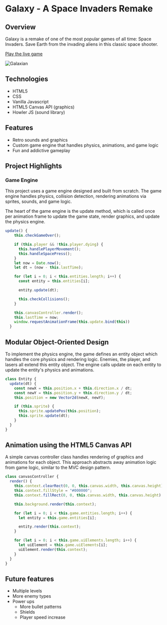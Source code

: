 # Galaxy - A Space Invaders Remake

## **Overview**

Galaxy is a remake of one of the most popular games of all time: Space Invaders. Save Earth from the invading aliens in this classic space shooter.

[Play the live game](http://josh-stroud.com/Galaxy/)

![Galaxian](https://github.com/joshstroud/Galaxy/blob/master/docs/playthrough.gif?raw=true "Galaxian Playthrough")

## **Technologies**

- HTML5
- CSS
- Vanilla Javascript
- HTML5 Canvas API (graphics)
- Howler JS (sound library)

## **Features**

- Retro sounds and graphics
- Custom game engine that handles physics, animations, and game logic
- Fun and addictive gameplay

## **Project Highlights**

### Game Engine

This project uses a game engine designed and built from scratch. The game engine handles physics, collision detection, rendering animations via sprites, sounds, and game logic.

The heart of the game engine is the update method, which is called once per animation frame to update the game state, render graphics, and update the physics engine.

```js
update() {
    this.checkGameOver();

    if (this.player && !this.player.dying) {
      this.handlePlayerMovement();
      this.handleSpacePress();
    }
    let now = Date.now();
    let dt = (now - this.lastTime);

    for (let i = 0; i < this.entities.length; i++) {
      const entity = this.entities[i];

      entity.update(dt);

      this.checkCollisions();
    }

    this.canvasController.render();
    this.lastTime = now;
    window.requestAnimationFrame(this.update.bind(this))
  }
```

## Modular Object-Oriented Design

To implement the physics engine, the game defines an entity object which handles the core physics and rendering logic. Enemies, the player, and lasers all extend this entity object. The engine calls update on each entity to update the entity's physics and animations.

```js
class Entity {
  update(dt) {
    const newX = this.position.x + this.direction.x / dt;
    const newY = this.position.y + this.direction.y / dt;
    this.position = new Vector2d(newX, newY);

    if (this.sprite) {
      this.sprite.updatePos(this.position);
      this.sprite.update(dt);
    }
  }
}
```

## Animation using the HTML5 Canvas API

A simple canvas controller class handles rendering of graphics and animations for each object. This approach abstracts away animation logic from game logic, similar to the MVC design pattern.

```js
class canvasController {
  render() {
    this.context.clearRect(0, 0, this.canvas.width, this.canvas.height);
    this.context.fillStyle = "#000000";
    this.context.fillRect(0, 0, this.canvas.width, this.canvas.height);

    this.background.render(this.context);

    for (let i = 0; i < this.game.entities.length; i++) {
      let entity = this.game.entities[i];

      entity.render(this.context);
    }

    for (let i = 0; i < this.game.uiElements.length; i++) {
      let uiElement = this.game.uiElements[i];
      uiElement.render(this.context);
    }
  }
}
```

## **Future features**

- Multiple levels
- More enemy types
- Power ups
  - More bullet patterns
  - Shields
  - Player speed increase
